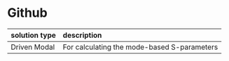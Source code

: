 # Github

| solution type | description |
| :-------------- | :------------ |
| Driven Modal | For calculating the mode-based S-parameters |
